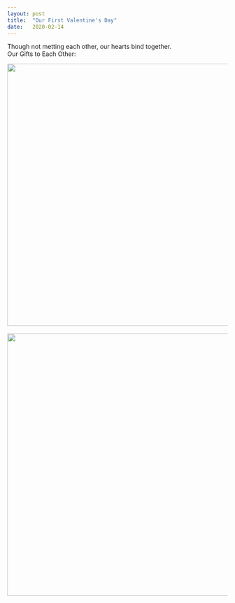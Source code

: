 ```yaml
---
layout: post
title:  "Our First Valentine's Day"
date:   2020-02-14
---
```

Though not metting each other, our hearts bind together. 
<br/>
Our Gifts to Each Other:

<div align=center><img src="../../../images/IMG_2897.JPG" width="600"/></div>
<br/>

<div align=center><img src="../../../images/IMG_4908.JPG" width="600"/></div>